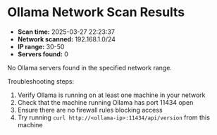 # Ollama Network Scan Results

- **Scan time:** 2025-03-27 22:23:37
- **Network scanned:** 192.168.1.0/24
- **IP range:** 30-50
- **Servers found:** 0


No Ollama servers found in the specified network range.

Troubleshooting steps:
1. Verify Ollama is running on at least one machine in your network
2. Check that the machine running Ollama has port 11434 open
3. Ensure there are no firewall rules blocking access
4. Try running `curl http://<ollama-ip>:11434/api/version` from this machine
